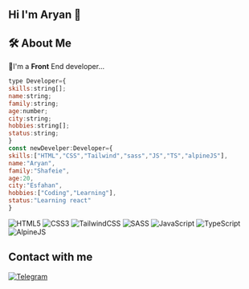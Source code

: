 ## Hi I'm Aryan 👋
## 🛠  About Me
💛I'm a **Front** End developer...
```javascript
type Developer={
skills:string[];
name:string;
family:string;
age:number;
city:string;
hobbies:string[];
status:string;
}
const newDevelper:Developer={
skills:["HTML","CSS","Tailwind","sass","JS","TS","alpineJS"],
name:"Aryan",
family:"Shafeie",
age:20,
city:"Esfahan",
hobbies:["Coding","Learning"],
status:"Learning react"
}
```
![HTML5](https://img.shields.io/badge/html5-%23E34F26.svg?style=for-the-badge&logo=html5&logoColor=white)
![CSS3](https://img.shields.io/badge/css3-%231572B6.svg?style=for-the-badge&logo=css3&logoColor=white)
![TailwindCSS](https://img.shields.io/badge/tailwindcss-%2338B2AC.svg?style=for-the-badge&logo=tailwind-css&logoColor=white)
![SASS](https://img.shields.io/badge/SASS-hotpink.svg?style=for-the-badge&logo=SASS&logoColor=white)
![JavaScript](https://img.shields.io/badge/javascript-%23323330.svg?style=for-the-badge&logo=javascript&logoColor=%23F7DF1E)
![TypeScript](https://img.shields.io/badge/typescript-%23007ACC.svg?style=for-the-badge&logo=typescript&logoColor=white)
![AlpineJS](https://img.shields.io/badge/AlpineJS-%23007ACC.svg?style=for-the-badge&logo=AlpineJS&logoColor=white)
</br>
## Contact with me

[![Telegram](https://img.shields.io/badge/Telegram-2CA5E0?style=for-the-badge&logo=telegram&logoColor=white)](https://t.me/AryanDev_JS)


